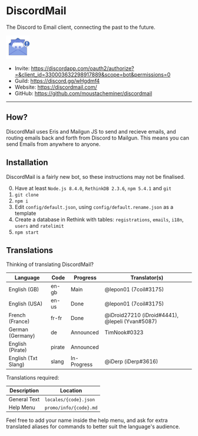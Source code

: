 # DiscordMail
The Discord to Email client, connecting the past to the future.

![Discord Mail](server/static/img/favicon.png)

- Invite: https://discordapp.com/oauth2/authorize?=&client_id=330003632298917889&scope=bot&permissions=0
- Guild: https://discord.gg/wHgdmf4
- Website: https://discordmail.com/
- GitHub: https://github.com/moustacheminer/discordmail

---

## How?
DiscordMail uses Eris and Mailgun JS to send and recieve emails, and routing emails back and forth from Discord to Mailgun. This means you can send Emails from anywhere to anyone.

## Installation
DiscordMail is a fairly new bot, so these instructions may not be finalised.

0. Have at least `Node.js 8.4.0`, `RethinkDB 2.3.6`, `npm 5.4.1` and `git`
1. `git clone`
2. `npm i`
3. Edit `config/default.json`, using `config/default.rename.json` as a template
4. Create a database in Rethink with tables: `registrations`, `emails`, `i18n`, `users` and `ratelimit`
5. `npm start`

## Translations

Thinking of translating DiscordMail?

Language         | Code   | Progress  | Translator(s)
---------------- | ------ | --------- | --------------------------
English (GB)     | en-gb  | Main      | @lepon01 (7coil#3175)
English (USA)    | en-us  | Done      | @lepon01 (7coil#3175)
French (France)  | fr-fr  | Done      | @iDroid27210 (iDroid#4441), @lepeli (Yvan#5087)
German (Germany) | de     | Announced | TimNook#0323
English (Pirate) | pirate | Announced |
English (Txt Slang) | slang | In-Progress | @iDerp (iDerp#3616)

Translations required:

Description  | Location
------------ | ----------------------
General Text | `locales/{code}.json`
Help Menu    | `promo/info/{code}.md`

Feel free to add your name inside the help menu, and ask for extra translated aliases for commands to better suit the language's audience.
